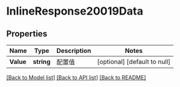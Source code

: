 # InlineResponse20019Data

## Properties
Name | Type | Description | Notes
------------ | ------------- | ------------- | -------------
**Value** | **string** | 配置值 | [optional] [default to null]

[[Back to Model list]](../README.md#documentation-for-models) [[Back to API list]](../README.md#documentation-for-api-endpoints) [[Back to README]](../README.md)

